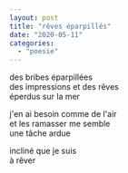 ```yaml
---
layout: post
title: "rêves éparpillés"
date: "2020-05-11"
categories: 
  - "poesie"
---
```


des bribes éparpillées  
des impressions et des rêves  
éperdus sur la mer

j'en ai besoin comme de l'air  
et les ramasser me semble  
une tâche ardue

incliné que je suis  
à rêver
